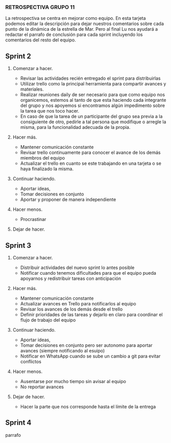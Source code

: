 
### RETROSPECTIVA GRUPO 11

La retrospectiva se centra en mejorar como equipo.
En esta tarjeta podemos editar la descripción para dejar nuestros comentarios sobre cada punto de la dinámica de la estrella de Mar. Pero al final Lu nos ayudará a redactar el parrafo de conclusión para cada sprint incluyendo los comentarios del resto del equipo. 

## Sprint 2

1. Comenzar a hacer.
     - Revisar las actividades recién entregado el sprint para distribuirlas
     - Utilizar trello como la principal herramienta para compartir avances y materiales. 
     - Realizar reuniones daily de ser necesario para que como equipo nos organicemos, estemos al tanto de que esta haciendo cada integrante del grupo y nos apoyemos si encontramos algún impedimento sobre la tarea que nos toco hacer.
     - En caso de que la tarea de un participante del grupo sea previa a la consiguiente de otro, pedirle a tal persona que modifique o arregle la misma, para la funcionalidad adecuada de la propia.

2. Hacer más.
     - Mantener comunicación constante
     - Revisar trello continuamente para conocer el avance de los demás miembros del equipo
     - Actualizar el trello en cuanto se este trabajando en una tarjeta o se haya finalizado la misma.
     

3. Continuar haciendo.
     - Aportar ideas, 
     - Tomar decisiones en conjunto
     - Aportar y proponer de manera independiente



4. Hacer menos.
     - Procrastinar


5. Dejar de hacer.




## Sprint 3

1. Comenzar a hacer.
     - Distribuir actividades del nuevo sprint lo antes posible
     - Notificar cuando tenemos dificultades para que el equipo pueda apoyarnos y redistribuir tareas con anticipación

2. Hacer más.
     - Mantener comunicación constante
     - Actualizar avances en Trello para notificarlos al equipo
     - Revisar los avances de los demás desde el trello 
     - Definir prioridades de las tareas y dejarlo en claro para coordinar el flujo de trabajo del equipo

3. Continuar haciendo.
     - Aportar ideas, 
     - Tomar decisiones en conjunto pero ser autonomo para aportar avances (siempre notificando al esuipo)
     - Notificar en WhatsApp cuando se sube un cambio a git para evitar conflictos


4. Hacer menos.
     - Ausentarse por mucho tiempo sin avisar al equipo
     - No reportar avances


5. Dejar de hacer.
     - Hacer la parte que nos corresponde hasta el límite de la entrega


## Sprint 4

parrafo